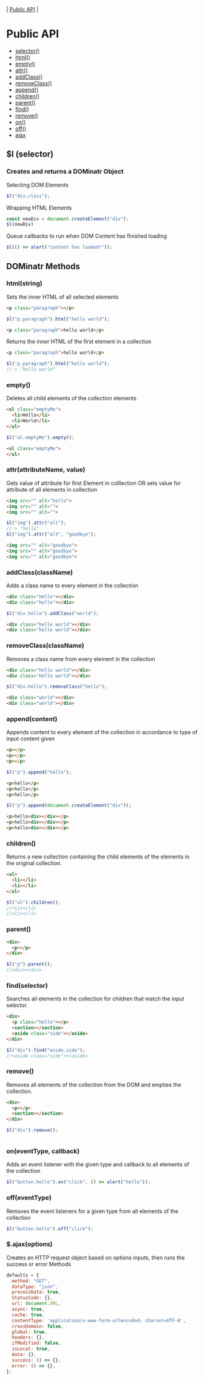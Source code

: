 
| [Public API](#public-api) |

# Public API
- [selector()](#d-selector)
- [html()](#htmlstring)
- [empty()](#empty)
- [attr()](#attrattributename-value)
- [addClass()](#addclassclassname)
- [removeClass()](#removeclassclassname)
- [append()](#appendcontent)
- [children()](#children)
- [parent()](#parent)
- [find()](#findselector)
- [remove()](#remove)
- [on()](#oneventtype-callback)
- [off()](#offeventtype)
- [ajax](#ajax)

## $l (selector)
### Creates and returns a DOMinatr Object

Selecting DOM Elements
```javascript
$l("div.class");
```
Wrapping HTML Elements
```javascript
const newDiv = document.createElement("div");
$l(newDiv)
```
Queue callbacks to run when DOM Content has finished loading
```javascript
$l(() => alert("content has loaded!"));
```
## DOMinatr Methods

### html(string)
Sets the inner HTML of all selected elements
```html
<p class="paragraph"></p>
```

```javascript
$l("p.paragraph").html("hello world");
```

```html
<p class="paragraph">hello world</p>
```
Returns the inner HTML of the first element in a collection
```html
<p class="paragraph">hello world</p>
```

```javascript
$l("p.paragraph").html("hello world");
//-> "hello world"
```
### empty()
Deletes all child elements of the collection elements
```html
<ul class="emptyMe">
  <li>Hello</li>
  <li>World</li>
</ul>
```

```javascript
$l("ul.emptyMe").empty();
```

```html
<ul class="emptyMe">
</ul>
```

### attr(attributeName, value)
Gets value of attribute for first Element in colllection OR sets value for attribute of all elements in collection
```html
<img src="" alt="hello">
<img src="" alt="">
<img src="" alt="">
```

```javascript
$l("img").attr("alt");
//-> "hello"
$l("img").attr("alt", "goodbye");
```

```html
<img src="" alt="goodbye">
<img src="" alt="goodbye">
<img src="" alt="goodbye">
```
### addClass(className)
Adds a class name to every element in the collection
```html
<div class="hello"></div>
<div class="hello"></div>
```

```javascript
$l("div.hello").addClass("world");
```

```html
<div class="hello world"></div>
<div class="hello world"></div>
```
### removeClass(className)
Removes a class name from every element in the collection
```html
<div class="hello world"></div>
<div class="hello world"></div>
```

```javascript
$l("div.hello").removeClass("hello");
```

```html
<div class="world"></div>
<div class="world"></div>
```
### append(content)
Appends content to every element of the collection in accordance to type of input content given
```html
<p></p>
<p></p>
<p></p>
```

```javascript
$l("p").append("hello");
```

```html
<p>hello</p>
<p>hello</p>
<p>hello</p>
```

```javascript
$l("p").append(document.createElement("div"));
```

```html
<p>hello<div></div></p>
<p>hello<div></div></p>
<p>hello<div></div></p>
```
### children()
Returns a new collection containing the child elements of the elements in the original collection.
```html
<ul>
  <li></li>
  <li></li>
</ul>
```

```javascript
$l("ul").children();
//<li></li>
//<li></li>
```
### parent()
```html
<div>
  <p></p>
</div>
```

```javascript
$l("p").parent();
//<div></div>
```
### find(selector)
Searches all elements in the collection for children that match the input selector.
```html
<div>
  <p class="hello"></p>
  <section></section>
  <aside class="side"></aside>
</div>
```

```javascript
$l("div").find("aside.side");
//<aside class="side"></aside>
```
### remove()
Removes all elements of the collection from the DOM and empties the collection.
```html
<div>
  <p></p>
  <section></section>
</div>
```

```javascript
$l("div").remove();
```

```html
```
### on(eventType, callback)
Adds an event listener with the given type and callback to all elements of the collection
```javascript
$l("button.hello").on("click", () => alert("hello"));
```
### off(eventType)
Removes the event listeners for a given type from all elements of the collection
```javascript
$l("button.hello").off("click");
```

### $.ajax(options)
Creates an HTTP request object based on options inputs, then runs the success or error Methods
```javascript
defaults = {
  method: "GET",
  dataType: "json",
  processData: true,
  StatusCode: {},
  url: document.URL,
  async: true,
  cache: true,
  contentType: 'application/x-www-form-urlencoded; charset=UTF-8',
  crossDomain: false,
  global: true,
  headers: {},
  ifModified: false,
  isLocal: true,
  data: {},
  success: () => {},
  error: () => {},
};
```

